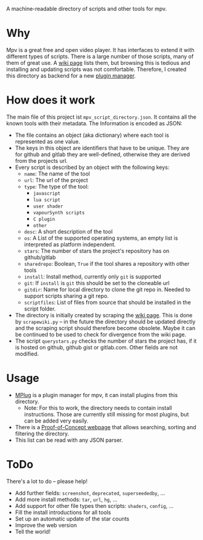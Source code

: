 A machine-readable directory of scripts and other tools for mpv.

Why
===
Mpv is a great free and open video player. It has interfaces to extend
it with different types of scripts. There is a large number of those
scripts, many of them of great use. A [wiki page](https://github.com/mpv-player/mpv/wiki/User-Scripts) lists them, but
browsing this is tedious and installing and updating scripts was not
comfortable. Therefore, I created this directory as backend for a new
[plugin manager](https://github.com/Nudin/mplug).

How does it work
================
The main file of this project ist `mpv_script_directory.json`. It contains all
the known tools with their metadata. The Information is encoded as JSON:
- The file contains an object (aka dictionary) where each tool is represented as one value.
- The keys in this object are identifiers that have to be unique. They are for
  github and gitlab they are well-defined, otherwise they are derived from the
  projects url.
- Every script is described by an object with the following keys:
	- `name`: The name of the tool
	- `url`: The url of the project
	- `type`: The type of the tool:
		- `javascript`
		- `lua script`
		- `user shader`
		- `vapourSynth scripts`
		- `C plugin`
		- `other`
	- `desc`: A short description of the tool
	- `os`: A List of the supported operating systems, an empty list is
	  interpreted as platform independent.
	- `stars`: The number of stars the project's repository has on github/gitlab
	- `sharedrepo`: Boolean, `True` if the tool shares a repository with other tools
	- `install`: Install method, currently only `git` is supported
	- `git`: If `install` is `git` this should be set to the cloneable url
	- `gitdir`: Name for local directory to clone the git repo in. Needed
	  to support scripts sharing a git repo.
	- `scriptfiles`: List of files from source that should be installed in
	  the script folder.
- The directory is initially created by scraping the [wiki page](https://github.com/mpv-player/mpv/wiki/User-Scripts). This is done by
  `scrapewiki.py` – in the future the directory should be updated directly and
  the scraping script should therefore become obsolete. Maybe it can be
  continued to be used to check for divergence from the wiki page.
- The script `querystars.py` checks the number of stars the project has, if it
  is hosted on github, github gist or gitlab.com. Other fields are not modified.

Usage
=====
- [MPlug](https://github.com/Nudin/mplug) is a plugin manager for mpv, it can install plugins from this directory.
	- Note: For this to work, the directory needs to contain install
	  instructions. Those are currently still missing for most plugins, but can
	  be added very easily.
- There is a [Proof-of-Concept webpage](https://nudin.github.io/mpv-script-directory/) that allows searching, sorting and
  filtering the directory.
- This list can be read with any JSON parser.


ToDo
====
There's a lot to do – please help!
- Add further fields: `screenshot`, `deprecated`, `superseededby`, …
- Add more install methods: `tar`, `url`, `hg`, …
- Add support for other file types then scripts: `shaders`, `config`, …
- Fill the install introductions for all tools
- Set up an automatic update of the star counts
- Improve the web version
- Tell the world!

